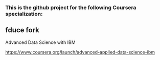 ### This is the github project for the following Coursera specialization:
## fduce fork

Advanced Data Science with IBM

https://www.coursera.org/launch/advanced-applied-data-science-ibm
